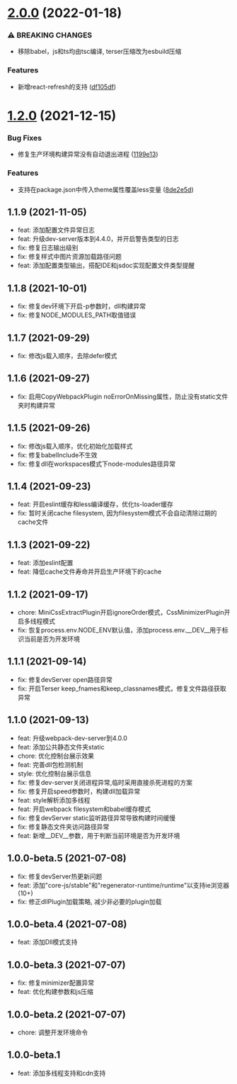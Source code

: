 # [2.0.0](https://gogs.hoolinks.com/Front-End-Project/hoolinks-cli/compare/v1.2.0...v2.0.0) (2022-01-18)

### ⚠ BREAKING CHANGES

* 移除babel，js和ts均由tsc编译, terser压缩改为esbuild压缩


### Features

* 新增react-refresh的支持 ([df105df](https://gogs.hoolinks.com/Front-End-Project/hoolinks-cli/commits/df105dffc4b16ea39c90e6a32cdca48d8ed8f4e3))



# [1.2.0](https://gogs.hoolinks.com/Front-End-Project/hoolinks-cli/compare/v1.1.9...v1.2.0) (2021-12-15)


### Bug Fixes

* 修复生产环境构建异常没有自动退出进程 ([1199e13](https://gogs.hoolinks.com/Front-End-Project/hoolinks-cli/commits/1199e134d022ca9665938f2f75a321bd5514ef39))


### Features

* 支持在package.json中传入theme属性覆盖less变量 ([8de2e5d](https://gogs.hoolinks.com/Front-End-Project/hoolinks-cli/commits/8de2e5d45d7838bd874ff3436b721623c3532bf1))



## 1.1.9 (2021-11-05)

- feat: 添加配置文件异常日志
- feat: 升级dev-server版本到4.4.0，并开启警告类型的日志
- fix: 修复日志输出级别
- fix: 修复样式中图片资源加载路径问题
- feat: 添加配置类型输出，搭配IDE和jsdoc实现配置文件类型提醒

## 1.1.8 (2021-10-01)

- fix: 修复dev环境下开启-p参数时，dll构建异常
- fix: 修复NODE_MODULES_PATH取值错误

## 1.1.7 (2021-09-29)

- fix: 修改js载入顺序，去除defer模式

## 1.1.6 (2021-09-27)

- fix: 启用CopyWebpackPlugin noErrorOnMissing属性，防止没有static文件夹时构建异常

## 1.1.5 (2021-09-26)

- fix: 修改js载入顺序，优化初始化加载样式
- fix: 修复babelInclude不生效
- fix: 修复dll在workspaces模式下node-modules路径异常

## 1.1.4 (2021-09-23)

- feat: 开启eslint缓存和less编译缓存，优化ts-loader缓存
- fix: 暂时关闭cache filesystem, 因为filesystem模式不会自动清除过期的cache文件

## 1.1.3 (2021-09-22)

- feat: 添加eslint配置
- feat: 降低cache文件寿命并开启生产环境下的cache

## 1.1.2 (2021-09-17)

- chore: MiniCssExtractPlugin开启ignoreOrder模式，CssMinimizerPlugin开启多线程模式
- fix: 恢复process.env.NODE_ENV默认值，添加process.env.__DEV__用于标识当前是否为开发环境

## 1.1.1 (2021-09-14)

- fix: 修复devServer open路径异常
- fix: 开启Terser keep_fnames和keep_classnames模式，修复文件路径获取异常

## 1.1.0 (2021-09-13)

- feat: 升级webpack-dev-server到4.0.0
- feat: 添加公共静态文件夹static
- chore: 优化控制台展示效果
- feat: 完善dll包检测机制
- style: 优化控制台展示信息
- fix: 修复dev-server关闭进程异常,临时采用直接杀死进程的方案
- fix: 修复开启speed参数时，构建dll加载异常
- feat: style解析添加多线程
- feat: 开启webpack filesystem和babel缓存模式
- fix: 修复devServer static监听路径异常导致构建时间缓慢
- fix: 修复静态文件夹访问路径异常
- feat: 新增__DEV__参数，用于判断当前环境是否为开发环境

## 1.0.0-beta.5 (2021-07-08)

- fix: 修复devServer热更新问题
- feat: 添加"core-js/stable"和"regenerator-runtime/runtime"以支持ie浏览器(10+)
- fix: 修正dllPlugin加载策略, 减少非必要的plugin加载

## 1.0.0-beta.4 (2021-07-08)

- feat: 添加Dll模式支持

## 1.0.0-beta.3 (2021-07-07)

- fix: 修复minimizer配置异常
- feat: 优化构建参数和js压缩

## 1.0.0-beta.2 (2021-07-07)

- chore: 调整开发环境命令

## 1.0.0-beta.1

- feat: 添加多线程支持和cdn支持
